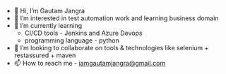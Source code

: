 - 👋 Hi, I’m Gautam Jangra
- 👀 I’m interested in test automation work and learning business domain
- 🌱 I’m currently learning 
    - CI/CD tools - Jenkins and Azure Devops
    - programming language - python
- 💞️ I’m looking to collaborate on tools & technologies like selenium + restassured + maven
- 📫 How to reach me - iamgautamjangra@gmail.com

<!---
se-gautamjangra/se-gautamjangra is a ✨ special ✨ repository because its `README.md` (this file) appears on your GitHub profile.
You can click the Preview link to take a look at your changes.
--->
